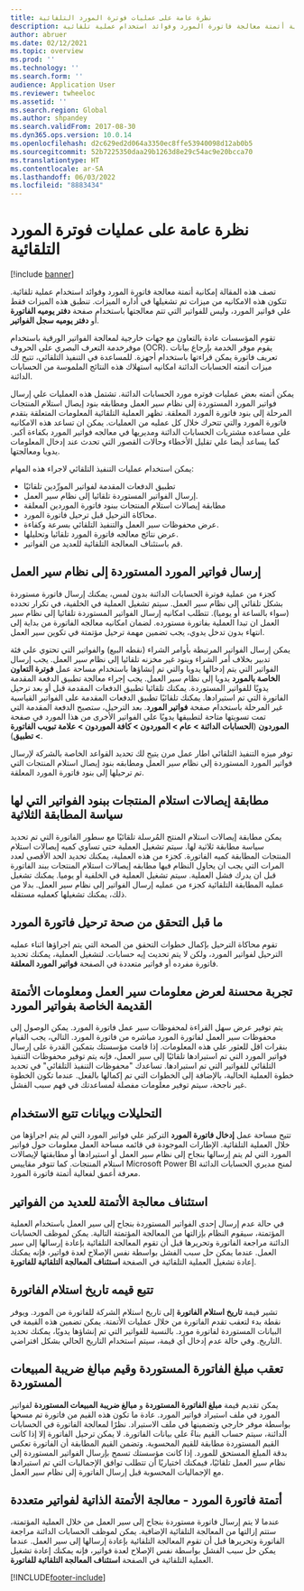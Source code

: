 ```yaml
---
title: نظرة عامة على عمليات فوترة المورد التلقائية
description: تصف هذه المقالة إمكانية أتمتة معالجة فاتورة المورد وفوائد استخدام عملية تلقائية.
author: abruer
ms.date: 02/12/2021
ms.topic: overview
ms.prod: ''
ms.technology: ''
ms.search.form: ''
audience: Application User
ms.reviewer: twheeloc
ms.assetid: ''
ms.search.region: Global
ms.author: shpandey
ms.search.validFrom: 2017-08-30
ms.dyn365.ops.version: 10.0.14
ms.openlocfilehash: d2c629ed2d064a3350ec8ffe53940098d12ab0b5
ms.sourcegitcommit: 52b7225350daa29b1263d8e29c54ac9e20bcca70
ms.translationtype: HT
ms.contentlocale: ar-SA
ms.lasthandoff: 06/03/2022
ms.locfileid: "8883434"
---
```

# <a name="automated-vendor-invoicing-processes-overview"></a>نظرة عامة على عمليات فوترة المورد التلقائية

[!include [banner](../includes/banner.md)]

تصف هذه المقالة إمكانية أتمتة معالجة فاتورة المورد وفوائد استخدام عملية تلقائية. تتكون هذه الامكانيه من ميزات تم تشغيلها في أداره الميزات. تنطبق هذه الميزات فقط علي فواتير المورد، وليس للفواتير التي تتم معالجتها باستخدام صفحة **دفتر يوميه الفاتورة** أو **دفتر يوميه سجل الفواتير**.

تقوم المؤسسات عادة بالتعاون مع جهات خارجية لمعالجة الفواتير الورقية باستخدام موفرخدمة التعرف البصري على الحروف (OCR). يقوم موفر الخدمة بإرجاع بيانات تعريف فاتورة يمكن قراءتها باستخدام أجهزة. للمساعدة في التنفيذ التلقائي، تتيح لك ميزات أتمته الحسابات الدائنة امكانيه استهلاك هذه النتائج الملموسة من الحسابات الدائنة.

يمكن أتمته بعض عمليات فوتره مورد الحسابات الدائنة. تشتمل هذه العمليات علي إرسال فواتير المورد المستوردة إلى نظام سير العمل ومطابقه بنود إيصال استلام المنتجات المرحلة إلى بنود فاتورة المورد المعلقة. تظهر العملية التلقائية المعلومات المتعلقة بتقدم فاتورة المورد والتي تتحرك خلال كل عمليه من العمليات. يمكن ان تساعد هذه الامكانيه علي مساعده مشتريات الحسابات الدائنة ومديريها في معالجه فواتير المورد بكفاءة أكبر. كما يساعد أيضا علي تقليل الأخطاء وحالات القصور التي تحدث عند إدخال المعلومات يدويا ومعالجتها.

يمكن استخدام عمليات التنفيذ التلقائي لاجراء هذه المهام:

- تطبيق الدفعات المقدمة لفواتير المورِّدين‬ تلقائيًا
- إرسال الفواتير المستوردة تلقائيا إلى نظام سير العمل.
- مطابقة إيصالات استلام المنتجات ببنود فاتورة الموردين المعلقة
- محاكاة الترحيل قبل ترحيل فاتورة المورد.
- عرض محفوظات سير العمل والتنفيذ التلقائي بسرعة وكفاءة.
- عرض نتائج معالجه فاتورة المورد تلقائيا وتحليلها.
- قم باستئناف المعالجة التلقائية للعديد من الفواتير.

## <a name="submit-imported-vendor-invoices-to-the-workflow-system"></a>إرسال فواتير المورد المستوردة إلى نظام سير العمل

كجزء من عملية فوترة الحسابات الدائنة بدون لمس، يمكنك إرسال فاتورة مستوردة بشكل تلقائي إلى نظام سير العمل. سيتم تشغيل العملية في الخلفية، في تكرار تحدده (سواء بالساعة أو يوميا). تتطلب امكانيه إرسال الفواتير المستوردة تلقائيا إلى نظام سير العمل ان تبدا العملية بفاتورة مستورده. لضمان امكانيه معالجه الفاتورة من بداية إلى انتهاء بدون تدخل يدوي، يجب تضمين مهمة ترحيل مؤتمتة في تكوين سير العمل.


يمكن إرسال الفواتير المرتبطة بأوامر الشراء (نقطه البيع) والفواتير التي تحتوي علي فئة تدبير بخلاف أمر الشراء وبنود غير مخزنه تلقائيا إلى نظام سير العمل. يجب إرسال الفواتير التي يتم إدخالها يدويا والتي تم إنشاؤها باستخدام مساحة عمل **فوترة التعاون الخاصة بالمورد** يدويا إلى نظام سير العمل. يجب إجراء معالجة تطبيق الدفعة المقدمة يدويًا للفواتير المستوردة. يمكنك تلقائيا تطبيق الدفعات المقدمة قبل أو بعد ترحيل الفاتورة التي تم استيرادها. يمكنك تلقائيًا تطبيق الدفعات المقدمة على الفواتير القياسية غير المرحلة باستخدام صفحة **فواتير المورد**. بعد الترحيل، ستصبح الدفعة المقدمة التي تمت تسويتها متاحة لتطبيقها يدويًا على الفواتير الأخرى من هذا المورد في صفحة **الموردون** (**الحسابات الدائنة \> عام \> الموردون \> كافة الموردون \> علامة تبويب الفاتورة \> تطبيق**).

توفر ميزه التنفيذ التلقائي اطار عمل مرن يتيح لك تحديد القواعد الخاصة بالشركة لإرسال فواتير المورد المستوردة إلى نظام سير العمل ومطابقه بنود إيصال استلام المنتجات التي تم ترحيلها إلى بنود فاتورة المورد المعلقة.

## <a name="match-product-receipts-to-invoice-lines-that-have-a-three-way-matching-policy"></a>مطابقة إيصالات استلام المنتجات ببنود الفواتير التي لها سياسة المطابقة الثلاثية

يمكن مطابقة إيصالات استلام المنتج المُرسلة تلقائيًا مع سطور الفاتورة التي تم تحديد سياسة مطابقة ثلاثية لها. سيتم تشغيل العملية حتى تساوي كميه إيصالات استلام المنتجات المطابقة كميه الفاتورة. كجزء من هذه العملية، يمكنك تحديد الحد الأقصى لعدد المرات التي يجب ان يحاول النظام فيها مطابقه إيصالات استلام المنتجات ببند الفاتورة قبل ان يدرك فشل العملية. سيتم تشغيل العملية في الخلفية أو يوميا. يمكنك تشغيل عمليه المطابقة التلقائية كجزء من عمليه إرسال الفواتير إلى نظام سير العمل. بدلا من ذلك، يمكنك تشغيلها كعمليه مستقله.

## <a name="pre-validate-vendor-invoice-posting"></a>ما قبل التحقق من صحة ترحيل فاتورة المورد

تقوم محاكاة الترحيل بإكمال خطوات التحقق من الصحة التي يتم اجراؤها اثناء عمليه الترحيل لفواتير المورد، ولكن لا يتم تحديث إيه حسابات. لتشغيل العملية، يمكنك تحديد فاتورة مفرده أو فواتير متعددة في الصفحة **فواتير المورد المعلقة**.

## <a name="enhanced-experience-for-viewing-workflow-and-automation-historical-information-for-vendor-invoices"></a>تجربة محسنة لعرض معلومات سير العمل ومعلومات الأتمتة القديمة الخاصة بفواتير المورد

يتم توفير عرض سهل القراءة لمحفوظات سير عمل فاتورة المورد. يمكن الوصول إلى محفوظات سير العمل لفاتورة المورد مباشره من فاتورة المورد. التالي، يجب القيام بنقرات اقل للعثور علي هذه المعلومات. إذا قامت مؤسستك بتمكين القدرة على إرسال فواتير المورد التي تم استيرادها تلقائيًا إلى سير العمل، فإنه يتم توفير محفوظات التنفيذ التلقائي للفواتير التي تم استيرادها. تساعدك "محفوظات التنفيذ التلقائي" في تحديد خطوة العملية الحالية، بالإضافة إلى الخطوات التي تم إكمالها بالفعل. عندما تكون الخطوة غير ناجحة، سيتم توفير معلومات مفصلة لمساعدتك في فهم سبب الفشل.

## <a name="analytics-and-metrics"></a>التحليلات وبيانات تتبع الاستخدام

تتيح مساحة عمل **إدخال فاتورة المورد** التركيز علي فواتير المورد التي لم يتم اجراؤها من خلال العملية التلقائية. الإطارات الموجودة في قائمه مساحة العمل معلومات حول فواتير المورد التي لم يتم إرسالها بنجاح إلى نظام سير العمل أو استيرادها أو مطابقتها لإيصالات استلام المنتجات. كما تتوفر مقاييس Microsoft Power BI لمنح مديري الحسابات الدائنة معرفة أعمق لفعالية أتمتة فاتورة المورد.


## <a name="resume-automation-processing-for-multiple-invoices"></a>استئناف معالجة الأتمتة للعديد من الفواتير

في حالة عدم إرسال إحدى الفواتير المستوردة بنجاح إلى سير العمل باستخدام العملية المؤتمتة، سيقوم النظام بإزالتها من المعالجة المؤتمتة التالية. يمكن لموظف الحسابات الدائنة مراجعة الفاتورة وتحريرها قبل أن تقوم المعالجة التلقائية بإعادة إرسالها إلى سير العمل. عندما يمكن حل سبب الفشل بواسطة نفس الإصلاح لعدة فواتير، فإنه يمكنك إعادة تشغيل العملية التلقائية في الصفحة **استئناف المعالجة التلقائية للفاتورة**. 

## <a name="tracking-the-invoice-received-date-value"></a>تتبع قيمه تاريخ استلام الفاتورة

تشير قيمة **تاريخ استلام الفاتورة** إلى تاريخ استلام الشركة للفاتورة من المورد. ويوفر نقطة بدء لتعقب تقدم الفاتورة من خلال عمليات الأتمتة. يمكن تضمين هذه القيمة في البيانات المستوردة لفاتورة مورد. بالنسبة للفواتير التي تم إنشاؤها يدويًا، يمكنك تحديد التاريخ. وفي حالة عدم إدخال أي قيمة، سيتم استخدام التاريخ الحالي بشكل افتراضي.


## <a name="tracking-the-imported-invoice-amount-and-imported-sales-tax-amount-values"></a>تعقب مبلغ الفاتورة المستوردة وقيم مبالغ ضريبة المبيعات المستوردة

يمكن تقديم قيمة **مبلغ الفاتورة المستوردة** و **مبالغ ضريبة المبيعات المستوردة** لفواتير المورد في ملف استيراد فواتير المورد. عادة ما تكون هذه القيم من فاتورة تم مسحها بواسطة موفر خارجي وتضمينها في ملف الاستيراد. نظرًا لمعالجة الفاتورة في الحسابات الدائنة، سيتم حساب القيم بناءً على بيانات الفاتورة. لا يمكن ترحيل الفاتورة إلا إذا كانت القيم المستوردة مطابقة للقيم المحسوبة. وتضمن القيم المطابقة أن الفاتورة تعكس بدقة المبلغ المستحق للمورد. إذا كانت مؤسستك تسمح بإرسال الفواتير المستوردة إلى نظام سير العمل تلقائيًا، فيمكنك اختياريًا أن تتطلب توافق الإجماليات التي تم استيرادها مع الإجماليات المحسوبة قبل إرسال الفاتورة إلى نظام سير العمل.

## <a name="vendor-invoice-automation---resume-automation-processing-for-multiple-invoices"></a>أتمتة فاتورة المورد - معالجة الأتمتة الذاتية لفواتير متعددة
عندما لا يتم إرسال فاتورة مستوردة بنجاح إلى سير العمل من خلال العملية المؤتمتة، ستتم إزالتها من المعالجة التلقائية الإضافية. يمكن لموظف الحسابات الدائنة مراجعة الفاتورة وتحريرها قبل أن تقوم المعالجة التلقائية بإعادة إرسالها إلى سير العمل. عندما يمكن حل سبب الفشل بواسطة نفس الإصلاح لعدة فواتير، فإنه يمكنك إعادة تشغيل العملية التلقائية في الصفحة **استئناف المعالجة التلقائية للفاتورة**. 

[!INCLUDE[footer-include](../../includes/footer-banner.md)]
